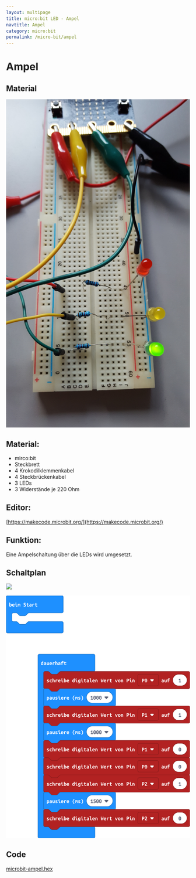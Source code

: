 ```yaml
---
layout: multipage
title: micro:bit LED - Ampel
navtitle: Ampel
category: micro:bit
permalink: /micro-bit/ampel
---
```


# Ampel
## Material
![](images/20191225_123915.jpg)

## Material:

+ mirco:bit
+ Steckbrett
+ 4 Krokodilklemmenkabel
+ 4 Steckbrückenkabel
+ 3 LEDs
+ 3 Widerstände je 220 Ohm

## Editor:

[https://makecode.microbit.org/](https://makecode.microbit.org/)

## Funktion:

Eine Ampelschaltung über die LEDs wird umgesetzt.

## Schaltplan

![](images/mircobit_ampel_großes_Steckbrett_Steckplatine.jpg)

![](images/microbit-Screenshot_ampel.png)

## Code
[microbit-ampel.hex](appendix/microbit-ampel.hex)
